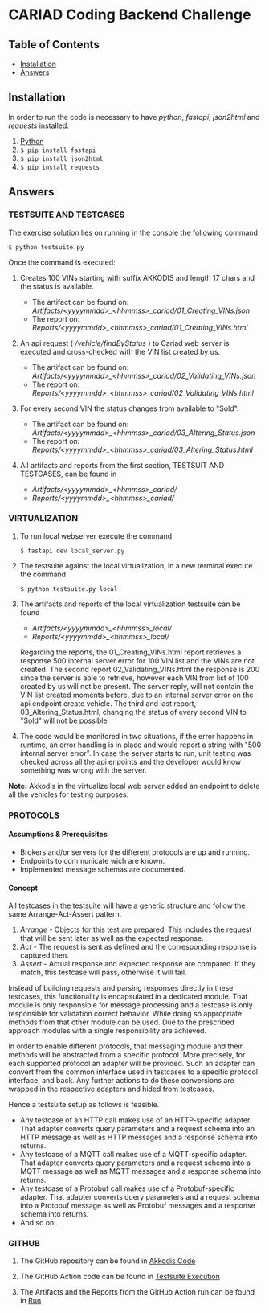 # CARIAD Coding Backend Challenge

## Table of Contents

- [Installation](#install)
- [Answers](#answers)

## Installation
In order to run the code is necessary to have *python*, *fastapi*, *json2html* and *requests* installed.

1. [Python](https://www.python.org/downloads/)
2. ``` $ pip install fastapi ```
3. ``` $ pip install json2html ```
4. ``` $ pip install requests ```

## Answers

### **TESTSUITE AND TESTCASES**
   The exercise solution lies on running in the console the following command
   ```console
   $ python testsuite.py
   ```
   Once the command is executed: 

1. Creates 100 VINs starting with suffix AKKODIS and length 17 chars and the status is available. 
   - The artifact can be found on: *Artifacts/&lt;yyyymmdd&gt;_&lt;hhmmss&gt;_cariad/01_Creating_VINs.json* 
   - The report on: *Reports/&lt;yyyymmdd&gt;_&lt;hhmmss&gt;_cariad/01_Creating_VINs.html*

2. An api request ( */vehicle/findByStatus* ) to Cariad web server is executed and cross-checked with the VIN list created by us. 
   - The artifact can be found on: *Artifacts/&lt;yyyymmdd&gt;_&lt;hhmmss&gt;_cariad/02_Validating_VINs.json* 
   - The report on: *Reports/&lt;yyyymmdd&gt;_&lt;hhmmss&gt;_cariad/02_Validating_VINs.html* 

3. For every second VIN the status changes from available to "Sold". 
   - The artifact can be found on: *Artifacts/&lt;yyyymmdd&gt;_&lt;hhmmss&gt;_cariad/03_Altering_Status.json* 
   - The report on: *Reports/&lt;yyyymmdd&gt;_&lt;hhmmss&gt;_cariad/03_Altering_Status.html*
   
4. All artifacts and reports from the first section, TESTSUIT AND TESTCASES, can be found in  
   - *Artifacts/&lt;yyyymmdd&gt;_&lt;hhmmss&gt;_cariad/*
   - *Reports/&lt;yyyymmdd&gt;_&lt;hhmmss&gt;_cariad/* 

### **VIRTUALIZATION**

1. To run local webserver execute the command
   ```console
   $ fastapi dev local_server.py
   ```

2. The testsuite against the local virtualization, in a new terminal execute the command
   ```console
   $ python testsuite.py local
   ```

3. The artifacts and reports of the local virtualization testsuite can be found 
   - *Artifacts/&lt;yyyymmdd&gt;_&lt;hhmmss&gt;_local/*
   - *Reports/&lt;yyyymmdd&gt;_&lt;hhmmss&gt;_local/* 

   Regarding the reports, the 01_Creating_VINs.html report retrieves a response 500 internal server error for 100 VIN list and the VINs are not created. 
   The second report 02_Validating_VINs.html the response is 200 since the server is able to retrieve, however each VIN from list of 100 created by us will not be present. The server reply, will not contain the VIN list created moments before, due to an internal server error on the api endpoint create vehicle. 
   The third and last report, 03_Altering_Status.html, changing the status of every second VIN to "Sold" will not be possible 
   
4. The code would be monitored in two situations, if the error happens in runtime, an error handling is in place and would report a string with "500 internal server error". 
In case the server starts to run, unit testing was checked across all the api enpoints and the developer would know something was wrong with the server.

**Note:** Akkodis in the virtualize local web server added an endpoint to delete all the vehicles for testing purposes. 

### **PROTOCOLS** 

#### Assumptions & Prerequisites

- Brokers and/or servers for the different protocols are up and running. 
- Endpoints to communicate wich are known. 
- Implemented message schemas are documented.

#### Concept

All testcases in the testsuite will have a generic structure and follow the same Arrange-Act-Assert pattern.
1. *Arrange* - Objects for this test are prepared. This includes the request that will be sent later as well as the expected response.
2. *Act* - The request is sent as defined and the corresponding response is captured then.
3. *Assert* - Actual response and expected response are compared. If they match, this testcase will pass, otherwise it will fail.

Instead of building requests and parsing responses directly in these testcases, this functionality is encapsulated in a dedicated module. That module is only responsible for message processing and a testcase is only responsible for validation correct behavior. While doing so appropriate methods from that other module can be used. Due to the prescribed approach modules with a single responsibility are achieved. 

In order to enable different protocols, that messaging module and their methods will be abstracted from a specific protocol. More precisely, for each supported protocol an adapter will be provided. Such an adapter can convert from the common interface used in testcases to a specific protocol interface, and back. Any further actions to do these conversions are wrapped in the respective adapters and hided from testcases.

Hence a testsuite setup as follows is feasible.
- Any testcase of an HTTP call makes use of an HTTP-specific adapter. That adapter converts query parameters and a request schema into an HTTP message as well as HTTP messages and a response schema into returns.
- Any testcase of a MQTT call makes use of a MQTT-specific adapter. That adapter converts query parameters and a request schema into a MQTT message as well as MQTT messages and a response schema into returns.
- Any testcase of a Protobuf call makes use of a Protobuf-specific adapter. That adapter converts query parameters and a request schema into a Protobuf message as well as Protobuf messages and a response schema into returns.
- And so on...

### **GITHUB**

1. The GitHub repository can be found in [Akkodis Code](https://github.com/akkodisSolution/codeChallengeCariad) 
   
2. The GitHub Action code can be found in [Testsuite Execution](https://github.com/akkodisSolution/codeChallengeCariad/tree/main/.github/workflows)  
   
3. The Artifacts and the Reports from the GitHub Action run can be found in [Run](https://github.com/akkodisSolution/codeChallengeCariad/actions/runs/9402975983/artifacts/1575585741)